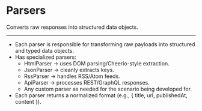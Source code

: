 # Parsers

Converts raw responses into structured data objects.

---

- Each parser is responsible for transforming raw payloads into structured and typed data objects.
- Has specialized parsers:
  - HtmlParser → uses DOM parsing/Cheerio-style extraction.
  - JsonParser → cleanly extracts keys.
  - RssParser → handles RSS/Atom feeds.
  - ApiParser → processes REST/GraphQL responses.
  - Any custom parser as needed for the scenario being developed for.
- Each parser returns a normalized format (e.g., { title, url, publishedAt, content }).

